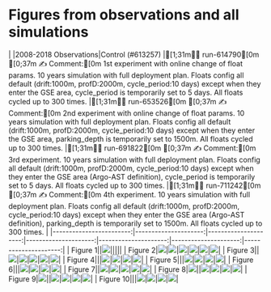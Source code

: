 # Figures from observations and all simulations
|                         |2008-2018 Observations|Control (#613257)     |[1;31m💚🌞 run-614790[0m
[0;37m     ✍️  Comment:[0m
          1st experiment with online change of float params. 10 years simulation with full deployment
          plan. Floats config all default (drift:1000m, profD:2000m, cycle_period:10 days)
          except when they enter the GSE area, cycle_period is temporarily set to 5 days. All
          floats cycled up to 300 times.
|[1;31m💚🌞 run-653526[0m
[0;37m     ✍️  Comment:[0m
          2nd experiment with online change of float params. 10 years simulation with full deployment
          plan. Floats config all default (drift:1000m, profD:2000m, cycle_period:10 days)
          except when they enter the GSE area, parking_depth is temporarily set to 1500m. All
          floats cycled up to 300 times.
|[1;31m🧡🌞 run-691822[0m
[0;37m     ✍️  Comment:[0m
          3rd experiment. 10 years simulation with full deployment plan. Floats config all default
          (drift:1000m, profD:2000m, cycle_period:10 days) except when they enter the GSE area
          (Argo-AST definition), cycle_period is temporarily set to 5 days. All floats cycled
          up to 300 times.
|[1;31m🧡🌞 run-711242[0m
[0;37m     ✍️  Comment:[0m
          4th experiment. 10 years simulation with full deployment plan. Floats config all default
          (drift:1000m, profD:2000m, cycle_period:10 days) except when they enter the GSE area
          (Argo-AST definition), parking_depth is temporarily set to 1500m. All floats cycled
          up to 300 times.
|
|------------------------:|---------------------:|---------------------:|---------------------:|---------------------:|---------------------:|---------------------:|
|                 Figure 1||![](https://raw.githubusercontent.com/euroargodev/VirtualFleet_GulfStream/main/img/Optimal-Control-(%23613257)-N159.png)|||||
|                 Figure 2|![](https://raw.githubusercontent.com/euroargodev/VirtualFleet_GulfStream/main/img/Simulation-Profile-Density-2008-2018-Observations.png)|![](https://raw.githubusercontent.com/euroargodev/VirtualFleet_GulfStream/main/img/Simulation-Profile-Density-N159-Control-(%23613257).png)|![](https://raw.githubusercontent.com/euroargodev/VirtualFleet_GulfStream/main/img/Simulation-Profile-Density-N159-Experiment-(%23614790).png)|![](https://raw.githubusercontent.com/euroargodev/VirtualFleet_GulfStream/main/img/Simulation-Profile-Density-N159-Experiment-(%23653526).png)|![](https://raw.githubusercontent.com/euroargodev/VirtualFleet_GulfStream/main/img/Simulation-Profile-Density-N159-Experiment-(%23691822).png)|![](https://raw.githubusercontent.com/euroargodev/VirtualFleet_GulfStream/main/img/Simulation-Profile-Density-N159-Experiment-(%23711242).png)|
|                 Figure 3||![](https://raw.githubusercontent.com/euroargodev/VirtualFleet_GulfStream/main/img/Simulation-Profile-Density-N159-Control-(%23613257)-vs-2008-2018-Observations.png)|![](https://raw.githubusercontent.com/euroargodev/VirtualFleet_GulfStream/main/img/Simulation-Profile-Density-N159-Experiment-(%23614790)-vs-Control-(%23613257).png)|![](https://raw.githubusercontent.com/euroargodev/VirtualFleet_GulfStream/main/img/Simulation-Profile-Density-N159-Experiment-(%23653526)-vs-Control-(%23613257).png)|![](https://raw.githubusercontent.com/euroargodev/VirtualFleet_GulfStream/main/img/Simulation-Profile-Density-N159-Experiment-(%23691822)-vs-Control-(%23613257).png)|![](https://raw.githubusercontent.com/euroargodev/VirtualFleet_GulfStream/main/img/Simulation-Profile-Density-N159-Experiment-(%23711242)-vs-Control-(%23613257).png)|
|                 Figure 4|||![](https://raw.githubusercontent.com/euroargodev/VirtualFleet_GulfStream/main/img/Simulation-Profile-Density-N159-Experiment-(%23614790)-vs-Control-(%23613257)-details.png)|![](https://raw.githubusercontent.com/euroargodev/VirtualFleet_GulfStream/main/img/Simulation-Profile-Density-N159-Experiment-(%23653526)-vs-Control-(%23613257)-details.png)|![](https://raw.githubusercontent.com/euroargodev/VirtualFleet_GulfStream/main/img/Simulation-Profile-Density-N159-Experiment-(%23691822)-vs-Control-(%23613257)-details.png)|![](https://raw.githubusercontent.com/euroargodev/VirtualFleet_GulfStream/main/img/Simulation-Profile-Density-N159-Experiment-(%23711242)-vs-Control-(%23613257)-details.png)|
|                 Figure 5|||![](https://raw.githubusercontent.com/euroargodev/VirtualFleet_GulfStream/main/img/Simulation-Profile-Density-N159-Experiment-(%23614790)-vs-Control-(%23613257)-zonal-mean.png)|![](https://raw.githubusercontent.com/euroargodev/VirtualFleet_GulfStream/main/img/Simulation-Profile-Density-N159-Experiment-(%23653526)-vs-Control-(%23613257)-zonal-mean.png)|![](https://raw.githubusercontent.com/euroargodev/VirtualFleet_GulfStream/main/img/Simulation-Profile-Density-N159-Experiment-(%23691822)-vs-Control-(%23613257)-zonal-mean.png)|![](https://raw.githubusercontent.com/euroargodev/VirtualFleet_GulfStream/main/img/Simulation-Profile-Density-N159-Experiment-(%23711242)-vs-Control-(%23613257)-zonal-mean.png)|
|                 Figure 6|||![](https://raw.githubusercontent.com/euroargodev/VirtualFleet_GulfStream/main/img/Simulation-Profile-Density-N159-Experiment-(%23614790)-vs-Control-(%23613257)-relative.png)|![](https://raw.githubusercontent.com/euroargodev/VirtualFleet_GulfStream/main/img/Simulation-Profile-Density-N159-Experiment-(%23653526)-vs-Control-(%23613257)-relative.png)|![](https://raw.githubusercontent.com/euroargodev/VirtualFleet_GulfStream/main/img/Simulation-Profile-Density-N159-Experiment-(%23691822)-vs-Control-(%23613257)-relative.png)|![](https://raw.githubusercontent.com/euroargodev/VirtualFleet_GulfStream/main/img/Simulation-Profile-Density-N159-Experiment-(%23711242)-vs-Control-(%23613257)-relative.png)|
|                 Figure 7||![](https://raw.githubusercontent.com/euroargodev/VirtualFleet_GulfStream/main/img/Simulation-Profile-Density-Hist-N159-Control-(%23613257)-details.png)|![](https://raw.githubusercontent.com/euroargodev/VirtualFleet_GulfStream/main/img/Simulation-Profile-Density-Hist-N159-Experiment-(%23614790)-vs-Control-(%23613257)-details.png)|![](https://raw.githubusercontent.com/euroargodev/VirtualFleet_GulfStream/main/img/Simulation-Profile-Density-Hist-N159-Experiment-(%23653526)-vs-Control-(%23613257)-details.png)|![](https://raw.githubusercontent.com/euroargodev/VirtualFleet_GulfStream/main/img/Simulation-Profile-Density-Hist-N159-Experiment-(%23691822)-vs-Control-(%23613257)-details.png)|![](https://raw.githubusercontent.com/euroargodev/VirtualFleet_GulfStream/main/img/Simulation-Profile-Density-Hist-N159-Experiment-(%23711242)-vs-Control-(%23613257)-details.png)|
|                 Figure 8|![](https://raw.githubusercontent.com/euroargodev/VirtualFleet_GulfStream/main/img/AVISO-SPEED.png)||![](https://raw.githubusercontent.com/euroargodev/VirtualFleet_GulfStream/main/img/Simulation-Profile-Density-EKE-N159-Experiment-(%23614790)-vs-Control-(%23613257).png)|![](https://raw.githubusercontent.com/euroargodev/VirtualFleet_GulfStream/main/img/Simulation-Profile-Density-EKE-N159-Experiment-(%23653526)-vs-Control-(%23613257).png)|![](https://raw.githubusercontent.com/euroargodev/VirtualFleet_GulfStream/main/img/Simulation-Profile-Density-EKE-N159-Experiment-(%23691822)-vs-Control-(%23613257).png)|![](https://raw.githubusercontent.com/euroargodev/VirtualFleet_GulfStream/main/img/Simulation-Profile-Density-EKE-N159-Experiment-(%23711242)-vs-Control-(%23613257).png)|
|                 Figure 9|![](https://raw.githubusercontent.com/euroargodev/VirtualFleet_GulfStream/main/img/AVISO-EKE.png)||![](https://raw.githubusercontent.com/euroargodev/VirtualFleet_GulfStream/main/img/Simulation-Profile-Density-EKE-Hist-N159-Experiment-(%23614790)-vs-Control-(%23613257).png)|![](https://raw.githubusercontent.com/euroargodev/VirtualFleet_GulfStream/main/img/Simulation-Profile-Density-EKE-Hist-N159-Experiment-(%23653526)-vs-Control-(%23613257).png)|![](https://raw.githubusercontent.com/euroargodev/VirtualFleet_GulfStream/main/img/Simulation-Profile-Density-EKE-Hist-N159-Experiment-(%23691822)-vs-Control-(%23613257).png)|![](https://raw.githubusercontent.com/euroargodev/VirtualFleet_GulfStream/main/img/Simulation-Profile-Density-EKE-Hist-N159-Experiment-(%23711242)-vs-Control-(%23613257).png)|
|                Figure 10|||![](https://raw.githubusercontent.com/euroargodev/VirtualFleet_GulfStream/main/img/Simulation-Float-flux-counts-N159-Experiment-(%23614790)-details.png)|![](https://raw.githubusercontent.com/euroargodev/VirtualFleet_GulfStream/main/img/Simulation-Float-flux-counts-N159-Experiment-(%23653526)-details.png)|![](https://raw.githubusercontent.com/euroargodev/VirtualFleet_GulfStream/main/img/Simulation-Float-flux-counts-N159-Experiment-(%23691822)-details.png)|![](https://raw.githubusercontent.com/euroargodev/VirtualFleet_GulfStream/main/img/Simulation-Float-flux-counts-N159-Experiment-(%23711242)-details.png)|
